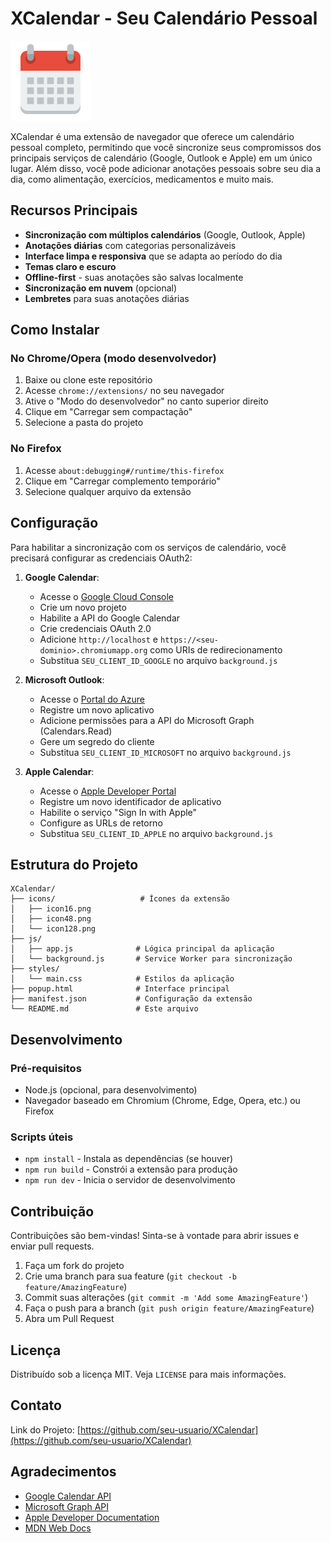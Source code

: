# XCalendar - Seu Calendário Pessoal

![XCalendar Logo](icons/icon128.png)

XCalendar é uma extensão de navegador que oferece um calendário pessoal completo, permitindo que você sincronize seus compromissos dos principais serviços de calendário (Google, Outlook e Apple) em um único lugar. Além disso, você pode adicionar anotações pessoais sobre seu dia a dia, como alimentação, exercícios, medicamentos e muito mais.

## Recursos Principais

- **Sincronização com múltiplos calendários** (Google, Outlook, Apple)
- **Anotações diárias** com categorias personalizáveis
- **Interface limpa e responsiva** que se adapta ao período do dia
- **Temas claro e escuro**
- **Offline-first** - suas anotações são salvas localmente
- **Sincronização em nuvem** (opcional)
- **Lembretes** para suas anotações diárias

## Como Instalar

### No Chrome/Opera (modo desenvolvedor)

1. Baixe ou clone este repositório
2. Acesse `chrome://extensions/` no seu navegador
3. Ative o "Modo do desenvolvedor" no canto superior direito
4. Clique em "Carregar sem compactação"
5. Selecione a pasta do projeto

### No Firefox

1. Acesse `about:debugging#/runtime/this-firefox`
2. Clique em "Carregar complemento temporário"
3. Selecione qualquer arquivo da extensão

## Configuração

Para habilitar a sincronização com os serviços de calendário, você precisará configurar as credenciais OAuth2:

1. **Google Calendar**:
   - Acesse o [Google Cloud Console](https://console.cloud.google.com/)
   - Crie um novo projeto
   - Habilite a API do Google Calendar
   - Crie credenciais OAuth 2.0
   - Adicione `http://localhost` e `https://<seu-dominio>.chromiumapp.org` como URIs de redirecionamento
   - Substitua `SEU_CLIENT_ID_GOOGLE` no arquivo `background.js`

2. **Microsoft Outlook**:
   - Acesse o [Portal do Azure](https://portal.azure.com/)
   - Registre um novo aplicativo
   - Adicione permissões para a API do Microsoft Graph (Calendars.Read)
   - Gere um segredo do cliente
   - Substitua `SEU_CLIENT_ID_MICROSOFT` no arquivo `background.js`

3. **Apple Calendar**:
   - Acesse o [Apple Developer Portal](https://developer.apple.com/)
   - Registre um novo identificador de aplicativo
   - Habilite o serviço "Sign In with Apple"
   - Configure as URLs de retorno
   - Substitua `SEU_CLIENT_ID_APPLE` no arquivo `background.js`

## Estrutura do Projeto

```
XCalendar/
├── icons/                   # Ícones da extensão
│   ├── icon16.png
│   ├── icon48.png
│   └── icon128.png
├── js/
│   ├── app.js              # Lógica principal da aplicação
│   └── background.js       # Service Worker para sincronização
├── styles/
│   └── main.css            # Estilos da aplicação
├── popup.html              # Interface principal
├── manifest.json           # Configuração da extensão
└── README.md               # Este arquivo
```

## Desenvolvimento

### Pré-requisitos

- Node.js (opcional, para desenvolvimento)
- Navegador baseado em Chromium (Chrome, Edge, Opera, etc.) ou Firefox

### Scripts úteis

- `npm install` - Instala as dependências (se houver)
- `npm run build` - Constrói a extensão para produção
- `npm run dev` - Inicia o servidor de desenvolvimento

## Contribuição

Contribuições são bem-vindas! Sinta-se à vontade para abrir issues e enviar pull requests.

1. Faça um fork do projeto
2. Crie uma branch para sua feature (`git checkout -b feature/AmazingFeature`)
3. Commit suas alterações (`git commit -m 'Add some AmazingFeature'`)
4. Faça o push para a branch (`git push origin feature/AmazingFeature`)
5. Abra um Pull Request

## Licença

Distribuído sob a licença MIT. Veja `LICENSE` para mais informações.

## Contato

Link do Projeto: [https://github.com/seu-usuario/XCalendar](https://github.com/seu-usuario/XCalendar)

## Agradecimentos

- [Google Calendar API](https://developers.google.com/calendar)
- [Microsoft Graph API](https://docs.microsoft.com/en-us/graph/)
- [Apple Developer Documentation](https://developer.apple.com/documentation/)
- [MDN Web Docs](https://developer.mozilla.org/)
